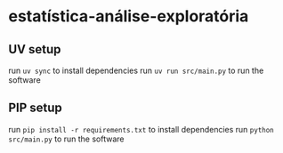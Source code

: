 # estatística-análise-exploratória

## UV setup
run `uv sync` to install dependencies
run `uv run src/main.py` to run the software

## PIP setup

run `pip install -r requirements.txt` to install dependencies
run `python src/main.py` to run the software